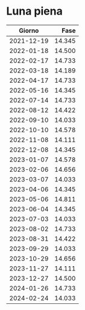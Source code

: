# Luna piena

Giorno     | Fase
-----------|------:
2021-12-19 | 14.345
2022-01-18 | 14.500
2022-02-17 | 14.733
2022-03-18 | 14.189
2022-04-17 | 14.733
2022-05-16 | 14.345
2022-07-14 | 14.733
2022-08-12 | 14.422
2022-09-10 | 14.033
2022-10-10 | 14.578
2022-11-08 | 14.111
2022-12-08 | 14.345
2023-01-07 | 14.578
2023-02-06 | 14.656
2023-03-07 | 14.033
2023-04-06 | 14.345
2023-05-06 | 14.811
2023-06-04 | 14.345
2023-07-03 | 14.033
2023-08-02 | 14.733
2023-08-31 | 14.422
2023-09-29 | 14.033
2023-10-29 | 14.656
2023-11-27 | 14.111
2023-12-27 | 14.500
2024-01-26 | 14.733
2024-02-24 | 14.033
